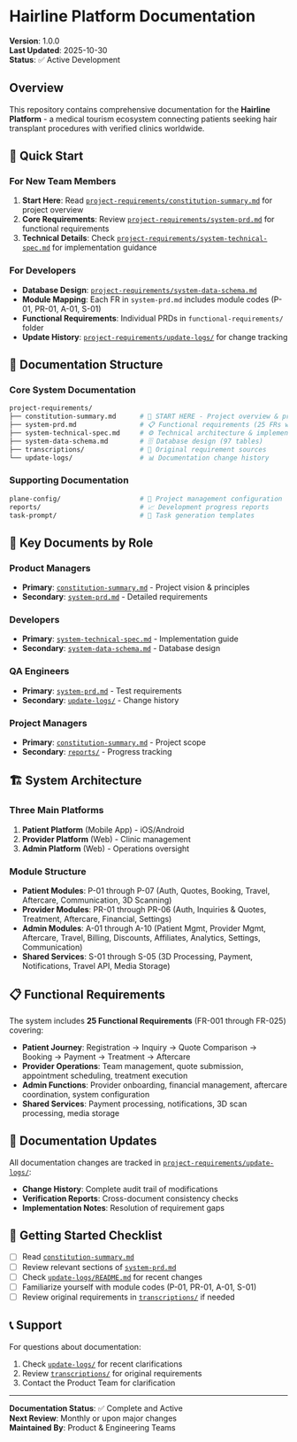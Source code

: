 # Hairline Platform Documentation

**Version**: 1.0.0  
**Last Updated**: 2025-10-30  
**Status**: ✅ Active Development

## Overview

This repository contains comprehensive documentation for the **Hairline Platform** - a medical tourism ecosystem connecting patients seeking hair transplant procedures with verified clinics worldwide.

## 🚀 Quick Start

### For New Team Members

1. **Start Here**: Read [`project-requirements/constitution-summary.md`](project-requirements/constitution-summary.md) for project overview
2. **Core Requirements**: Review [`project-requirements/system-prd.md`](project-requirements/system-prd.md) for functional requirements
3. **Technical Details**: Check [`project-requirements/system-technical-spec.md`](project-requirements/system-technical-spec.md) for implementation guidance

### For Developers

- **Database Design**: [`project-requirements/system-data-schema.md`](project-requirements/system-data-schema.md)
- **Module Mapping**: Each FR in `system-prd.md` includes module codes (P-01, PR-01, A-01, S-01)
- **Functional Requirements**: Individual PRDs in `functional-requirements/` folder
- **Update History**: [`project-requirements/update-logs/`](project-requirements/update-logs/) for change tracking

## 📁 Documentation Structure

### Core System Documentation

```sh
project-requirements/
├── constitution-summary.md      # 🎯 START HERE - Project overview & principles
├── system-prd.md                # 📋 Functional requirements (25 FRs with module mapping)
├── system-technical-spec.md     # ⚙️ Technical architecture & implementation
├── system-data-schema.md        # 🗄️ Database design (97 tables)
├── transcriptions/              # 📝 Original requirement sources
└── update-logs/                 # 📊 Documentation change history
```

### Supporting Documentation

```sh
plane-config/                    # 🔧 Project management configuration
reports/                         # 📈 Development progress reports
task-prompt/                     # 📝 Task generation templates
```

## 🎯 Key Documents by Role

### Product Managers

- **Primary**: [`constitution-summary.md`](project-requirements/constitution-summary.md) - Project vision & principles
- **Secondary**: [`system-prd.md`](project-requirements/system-prd.md) - Detailed requirements

### Developers

- **Primary**: [`system-technical-spec.md`](project-requirements/system-technical-spec.md) - Implementation guide
- **Secondary**: [`system-data-schema.md`](project-requirements/system-data-schema.md) - Database design

### QA Engineers

- **Primary**: [`system-prd.md`](project-requirements/system-prd.md) - Test requirements
- **Secondary**: [`update-logs/`](project-requirements/update-logs/) - Change history

### Project Managers

- **Primary**: [`constitution-summary.md`](project-requirements/constitution-summary.md) - Project scope
- **Secondary**: [`reports/`](reports/) - Progress tracking

## 🏗️ System Architecture

### Three Main Platforms

1. **Patient Platform** (Mobile App) - iOS/Android
2. **Provider Platform** (Web) - Clinic management
3. **Admin Platform** (Web) - Operations oversight

### Module Structure

- **Patient Modules**: P-01 through P-07 (Auth, Quotes, Booking, Travel, Aftercare, Communication, 3D Scanning)
- **Provider Modules**: PR-01 through PR-06 (Auth, Inquiries & Quotes, Treatment, Aftercare, Financial, Settings)
- **Admin Modules**: A-01 through A-10 (Patient Mgmt, Provider Mgmt, Aftercare, Travel, Billing, Discounts, Affiliates, Analytics, Settings, Communication)
- **Shared Services**: S-01 through S-05 (3D Processing, Payment, Notifications, Travel API, Media Storage)

## 📋 Functional Requirements

The system includes **25 Functional Requirements** (FR-001 through FR-025) covering:

- **Patient Journey**: Registration → Inquiry → Quote Comparison → Booking → Payment → Treatment → Aftercare
- **Provider Operations**: Team management, quote submission, appointment scheduling, treatment execution
- **Admin Functions**: Provider onboarding, financial management, aftercare coordination, system configuration
- **Shared Services**: Payment processing, notifications, 3D scan processing, media storage

## 🔄 Documentation Updates

All documentation changes are tracked in [`project-requirements/update-logs/`](project-requirements/update-logs/):

- **Change History**: Complete audit trail of modifications
- **Verification Reports**: Cross-document consistency checks
- **Implementation Notes**: Resolution of requirement gaps

## 🎯 Getting Started Checklist

- [ ] Read [`constitution-summary.md`](project-requirements/constitution-summary.md)
- [ ] Review relevant sections of [`system-prd.md`](project-requirements/system-prd.md)
- [ ] Check [`update-logs/README.md`](project-requirements/update-logs/README.md) for recent changes
- [ ] Familiarize yourself with module codes (P-01, PR-01, A-01, S-01)
- [ ] Review original requirements in [`transcriptions/`](project-requirements/transcriptions/) if needed

## 📞 Support

For questions about documentation:

1. Check [`update-logs/`](project-requirements/update-logs/) for recent clarifications
2. Review [`transcriptions/`](project-requirements/transcriptions/) for original requirements
3. Contact the Product Team for clarification

---

**Documentation Status**: ✅ Complete and Active  
**Next Review**: Monthly or upon major changes  
**Maintained By**: Product & Engineering Teams
